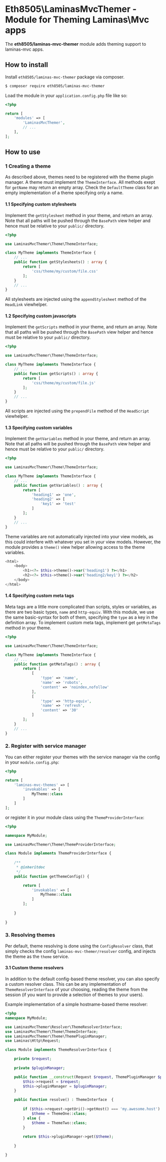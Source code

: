Eth8505\LaminasMvcThemer - Module for Theming Laminas\Mvc apps
==================================================================

The **eth8505/laminas-mvc-themer** module adds theming support to laminas-mvc apps.

## How to install

Install `eth8505/laminas-mvc-themer` package via composer.

~~~bash
$ composer require eth8505/laminas-mvc-themer
~~~

Load the module in your `application.config.php` file like so:

~~~php
<?php

return [
	'modules' => [
		'LaminasMvcThemer',
		// ...
	],
];
~~~

## How to use

### 1 Creating a theme
As described above, themes need to be registered with the theme plugin manager. A theme must implement the
`ThemeInterface`. All methods exept for `getName` may return an empty array. Check the `DefaultTheme` class
for an empty implementation of a theme specifying only a name.

#### 1.1 Specifying custom stylesheets
Implement the `getStylesheet` method in your theme, and return an array. Note that all paths will be pushed through
the `BasePath` view helper and hence must be relative to your `public/` directory.

~~~php
<?php

use LaminasMvcThemer\Theme\ThemeInterface;

class MyTheme implements ThemeInterface {
    // ...
    public function getStylesheets() : array {
        return [
            'css/theme/my/custom/file.css'
        ];
    }
    // ...
}
~~~

All stylesheets are injected using the `appendStylesheet` method of the `HeadLink` viewhelper.

#### 1.2 Specifying custom javascripts
Implement the `getScripts` method in your theme, and return an array. Note that all paths will be pushed through
the `BasePath` view helper and hence must be relative to your `public/` directory.

~~~php
<?php

use LaminasMvcThemer\Theme\ThemeInterface;

class MyTheme implements ThemeInterface {
    // ...
    public function getScripts() : array {
        return [
            'css/theme/my/custom/file.js'
        ];
    }
    // ...
}
~~~

All scripts are injected using the `prependFile` method of the `HeadScript` viewhelper.

#### 1.3 Specifying custom variables
Implement the `getVariables` method in your theme, and return an array. Note that all paths will be pushed through
the `BasePath` view helper and hence must be relative to your `public/` directory.

~~~php
<?php

use LaminasMvcThemer\Theme\ThemeInterface;

class MyTheme implements ThemeInterface {
    // ...
    public function getVariables() : array {
        return [
            'heading1' => 'one',
            'heading2' => [
                'key1' => 'test'
            ]
        ];
    }
    // ...
}
~~~

Theme variables are not automatically injected into your view models, as this could interfere with whatever you
set in your view models. However, the module provides a `theme()` view helper allowing access to the theme variables.

~~~php
<html>
    <body>
        <h1><?= $this->theme()->var('heading1') ?></h1>
        <h2><?= $this->theme()->var('heading2/key1') ?></h2>
    </body>
</html>
~~~

#### 1.4 Specifying custom meta tags
Meta tags are a little more complicated than scripts, styles or variables, as there are two basic types, `name` and
`http-equiv`. With this module, we use the same basic-syntax for both of them, specifying the `type` as a key in the
definition array.
To implement custom meta tags, implement get `getMetaTags` method in your theme.

~~~php
<?php

use LaminasMvcThemer\Theme\ThemeInterface;

class MyTheme implements ThemeInterface {
    // ...
    public function getMetaTags() : array {
        return [
            [
                'type' => 'name',
                'name' => 'robots',
                'content' => 'noindex,nofollow'
            ],
            [
                'type' => 'http-equiv',
                'name' => 'refresh',
                'content' => '30'
            ]
        ];
    }
    // ...
}
~~~

### 2. Register with service manager
You can either register your themes with the service manager via the config in your `module.config.php`:
~~~php
<?php

return [
    'laminas-mvc-themes' => [
        'invokables' => [
            MyTheme::class
        ]
    ]
];
~~~

or register it in your module class using the `ThemeProviderInterface`:
~~~php
<?php

namespace MyModule;

use LaminasMvcThemer\Theme\ThemeProviderInterface;

class Module implements ThemeProviderInterface {
    
    /**
     * @inheritdoc 
     */
    public function getThemeConfig() {

        return [
            'invokables' => [
                MyTheme::class
            ]
        ];
        
    }
    
}
~~~

### 3. Resolving themes
Per default, theme resolving is done using the `ConfigResolver` class, that simply checks the config 
`laminas-mvc-themer/resolver` config, and injects the theme as the `theme` service.

#### 3.1 Custom theme resolvers
In addition to the default config-based theme resolver, you can also specify a custom resolver class. This can be any
implementation of `ThemeResolverInterface` of your choosing, reading the theme from the session (if you want to provide
a selection of themes to your users).

Example implementation of a simple hostname-based theme resolver:

~~~php
<?php
namespace MyModule;

use LaminasMvcThemer\Resolver\ThemeResolverInterface;
use LaminasMvcThemer\Theme\ThemeInterface;
use LaminasMvcThemer\Theme\ThemePluginManager;
use Laminas\Http\Request;

class Module implements ThemeResolverInterface {

    private $request;
    
    private $pluginManager;

    public function __construct(Request $request, ThemePluginManager $pluginManager) {
        $this->request = $request;
        $this->pluginManager = $pluginManager;
    }

    public function resolve() : ThemeInterface  {
        
        if ($this->request->getUri()->getHost() === 'my.awesome.host') {
            $theme = ThemeOne::class;
        } else {
            $theme = ThemeTwo::class;
        }
        
        return $this->pluginManager->get($theme);
        
    }

}
~~~



